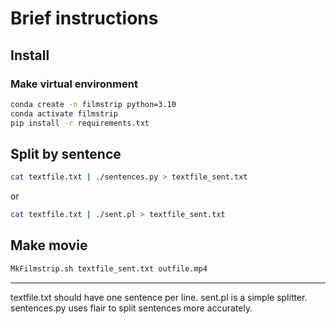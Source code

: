 # Brief instructions
## Install
### Make virtual environment
```sh
conda create -n filmstrip python=3.10
conda activate filmstrip
pip install -r requirements.txt
```
## Split by sentence
```sh
cat textfile.txt | ./sentences.py > textfile_sent.txt
```
or
```sh
cat textfile.txt | ./sent.pl > textfile_sent.txt
```
## Make movie
```sh
MkFilmstrip.sh textfile_sent.txt outfile.mp4
```

---

textfile.txt should have one sentence per line.
sent.pl is a simple splitter.
sentences.py uses flair to split sentences more accurately.

